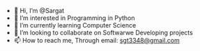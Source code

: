 - 👋 Hi, I’m @Sargat
- 👀 I’m interested in Programming in Python
- 🌱 I’m currently learning Computer Science
- 💞️ I’m looking to collaborate on Softwarwe Developing projects 
- 📫 How to reach me, Through email: sgt3348@gmail.com

<!---
Sargat/Sargat is a ✨ special ✨ repository because its `README.md` (this file) appears on your GitHub profile.
You can click the Preview link to take a look at your changes.
--->
